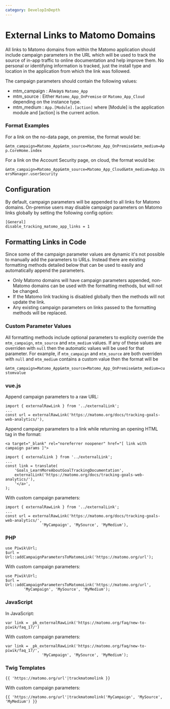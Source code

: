 ```yaml
---
category: DevelopInDepth
---
```

# External Links to Matomo Domains 

All links to Matomo domains from within the Matomo application should include campaign 
parameters in the URL which will be used to track the source of in-app traffic to online
documentation and help improve them. No personal or identifying information is tracked, just the
install type and location in the application from which the link was followed. 

The campaign parameters should contain the following values:
- mtm_campaign : Always `Matomo_App`
- mtm_source : Either `Matomo_App_OnPremise` or `Matomo_App_Cloud` depending on the instance type.
- mtm_medium : `App.[Module].[action]` where [Module] is the application module and [action] is the current action.

### Format Examples ###

For a link on the no-data page, on premise, the format would be:

`&mtm_campaign=Matomo_App&mtm_source=Matomo_App_OnPremise&mtm_medium=App.CoreHome.index`

For a link on the Account Security page, on cloud, the format would be: 

`&mtm_campaign=Matomo_App&mtm_source=Matomo_App_Cloud&mtm_medium=App.UsersManager.userSecurity`

## Configuration ##

By default, campaign parameters will be appended to all links for Matomo domains. On-premise users
may disable campaign parameters on Matomo links globally by setting the following config option:

```
[General]
disable_tracking_matomo_app_links = 1
```

## Formatting Links in Code

Since some of the campaign parameter values are dynamic it's not possible to manually add the 
parameters to URLs. Instead there are existing formatting methods detailed below that can be used to easily and
automatically append the parameters.

 - Only Matomo domains will have campaign parameters appended, non-Matomo domains can be used with the formatting methods, but will not be changed.
 - If the Matomo link tracking is disabled globally then the methods will not update the link.
 - Any existing campaign parameters on links passed to the formatting methods will be replaced.

### Custom Parameter Values ###

All formatting methods include optional parameters to explicity override the `mtm_campaign`,
`mtm_source` and `mtm_medium` values. If any of these values are overriden with `null` then the 
automatic values will be used for that parameter. For example, if `mtm_campaign` and `mtm_source` 
are both overriden with `null` and `mtm_medium` contains a custom value then the format will be

`&mtm_campaign=Matomo_App&mtm_source=Matomo_App_OnPremise&mtm_medium=customvalue`


### vue.js ###

Append campaign parameters to a raw URL:

```
import { externalRawLink } from '../externalLink';
...
const url = externalRawLink('https://matomo.org/docs/tracking-goals-web-analytics/'),
```

Append campaign parameters to a link while returning an opening HTML tag in the format:

`<a target="_blank" rel="noreferrer noopener" href="[ link with campaign params ]">` 

```
import { externalLink } from '../externalLink';
...
const link = translate(
    'Goals_LearnMoreAboutGoalTrackingDocumentation', 
    externalLink('https://matomo.org/docs/tracking-goals-web-analytics/'), 
    '</a>', 
);
```

With custom campaign parameters:

```
import { externalRawLink } from '../externalLink';
...
const url = externalRawLink('https://matomo.org/docs/tracking-goals-web-analytics/',
                'MyCampaign', 'MySource', 'MyMedium'),

```

### PHP ###

```
use Piwik\Url;
$url = Url::addCampaignParametersToMatomoLink('https://matomo.org/url');
```

With custom campaign parameters:

```
use Piwik\Url;
$url = Url::addCampaignParametersToMatomoLink('https://matomo.org/url', 
        'MyCampaign', 'MySource', 'MyMedium');
```

### JavaScript ###

In JavaScript:

```
var link = _pk_externalRawLink('https://matomo.org/faq/new-to-piwik/faq_17/')
``` 

With custom campaign parameters: 

```
var link = _pk_externalRawLink('https://matomo.org/faq/new-to-piwik/faq_17/',
                'MyCampaign', 'MySource', 'MyMedium');
``` 


### Twig Templates ###

`{{ 'https://matomo.org/url'|trackmatomolink }}`

With custom campaign parameters:

`{{ 'https://matomo.org/url'|trackmatomolink('MyCampaign', 'MySource', 'MyMedium') }}`



